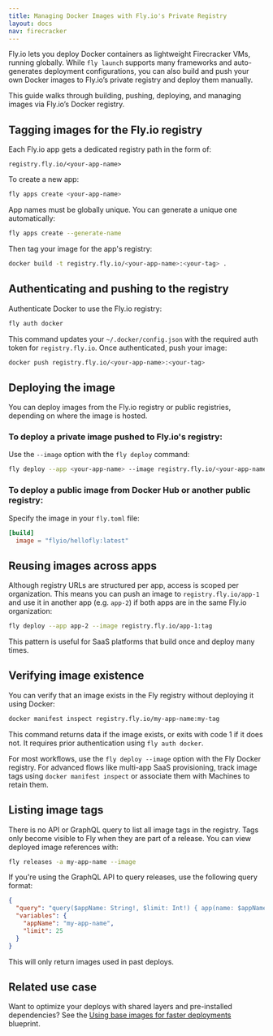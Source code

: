 ```yaml
---
title: Managing Docker Images with Fly.io's Private Registry
layout: docs
nav: firecracker
---
```


Fly.io lets you deploy Docker containers as lightweight Firecracker VMs, running globally. While `fly launch` supports many frameworks and auto-generates deployment configurations, you can also build and push your own Docker images to Fly.io’s private registry and deploy them manually.

This guide walks through building, pushing, deploying, and managing images via Fly.io’s Docker registry.

## Tagging images for the Fly.io registry

Each Fly.io app gets a dedicated registry path in the form of:

```
registry.fly.io/<your-app-name>
```

To create a new app:

```sh
fly apps create <your-app-name>
```

App names must be globally unique. You can generate a unique one automatically:

```sh
fly apps create --generate-name
```

Then tag your image for the app's registry:

```sh
docker build -t registry.fly.io/<your-app-name>:<your-tag> .
```

## Authenticating and pushing to the registry

Authenticate Docker to use the Fly.io registry:

```sh
fly auth docker
```

This command updates your `~/.docker/config.json` with the required auth token for `registry.fly.io`. Once authenticated, push your image:

```sh
docker push registry.fly.io/<your-app-name>:<your-tag>
```

## Deploying the image

You can deploy images from the Fly.io registry or public registries, depending on where the image is hosted.

### To deploy a private image pushed to Fly.io's registry:

Use the `--image` option with the `fly deploy` command:

```sh
fly deploy --app <your-app-name> --image registry.fly.io/<your-app-name>:<your-tag>
```

### To deploy a public image from Docker Hub or another public registry:

Specify the image in your `fly.toml` file:

```toml
[build]
  image = "flyio/hellofly:latest"
```

## Reusing images across apps

Although registry URLs are structured per app, access is scoped per organization. This means you can push an image to `registry.fly.io/app-1` and use it in another app (e.g. `app-2`) if both apps are in the same Fly.io organization:

```sh
fly deploy --app app-2 --image registry.fly.io/app-1:tag
```

This pattern is useful for SaaS platforms that build once and deploy many times.

## Verifying image existence

You can verify that an image exists in the Fly registry without deploying it using Docker:

```sh
docker manifest inspect registry.fly.io/my-app-name:my-tag
```

This command returns data if the image exists, or exits with code 1 if it does not. It requires prior authentication using `fly auth docker`.

For most workflows, use the `fly deploy --image` option with the Fly Docker registry. For advanced flows like multi-app SaaS provisioning, track image tags using `docker manifest inspect` or associate them with Machines to retain them.

## Listing image tags

There is no API or GraphQL query to list all image tags in the registry. Tags only become visible to Fly when they are part of a release. You can view deployed image references with:

```sh
fly releases -a my-app-name --image
```

If you're using the GraphQL API to query releases, use the following query format:

```json
{
  "query": "query($appName: String!, $limit: Int!) { app(name: $appName) { releases: releasesUnprocessed(first: $limit) { nodes { id version description reason status imageRef stable user { id email name } createdAt } } } }",
  "variables": {
    "appName": "my-app-name",
    "limit": 25
  }
}
```

This will only return images used in past deploys.

## Related use case

Want to optimize your deploys with shared layers and pre-installed dependencies? See the [Using base images for faster deployments](https://fly.io/docs/blueprints/using-base-images-for-faster-deployments/#how-to-make-a-base-image+external) blueprint.

